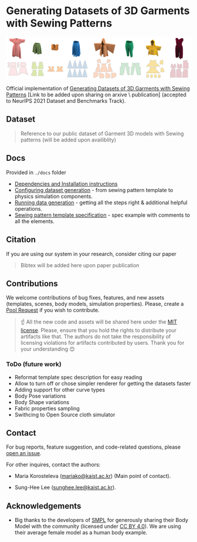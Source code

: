 
# Generating Datasets of 3D Garments with Sewing Patterns

![Examples of Garments generated with our pipeline](img/data_samples_high_res.png)

Official implementation of [Generating Datasets of 3D Garments with Sewing Patterns]() [Link to be added upon sharing on arxive \ publication] (accepted to NeurIPS 2021 Dataset and Benchmarks Track).



## Dataset
> Reference to our public dataset of Garment 3D models with Sewing patterns (will be added upon availiblity)

## Docs
Provided in `./docs` folder

* [Dependencies and Installation instructions](docs/Installation.md)
* [Configuring dataset generation](docs/Setting_up_generator.md) - from sewing pattern template to physics simulation components.
* [Running data generation](docs/Running_generation.md) - getting all the steps right & additional helpful operations.
* [Sewing pattern template specification](docs/template_spec_with_comments.json) - spec example with comments to all the elements.

## Citation

If you are using our system in your research, consider citing our paper

> Bibtex will be added here upon paper publication

## Contributions

We welcome contributions of bug fixes, features, and new assets (templates, scenes, body models, simulation properties). Please, create a [Pool Request]() if you wish to contribute.

>☝ All the new code and assets will be shared here under the [MIT license](LICENSE). Please, ensure that you hold the rights to distribute your artifacts like that. The authors do not take the responsibility of licensing violations for artifacts contributed by users. Thank you for your understanding 😊

### ToDo (future work)
* Reformat template spec description for easy reading
* Allow to turn off or chose simpler renderer for getting the datasets faster
* Adding support for other curve types
* Body Pose variations
* Body Shape variations
* Fabric properties sampling
* Swithcing to Open Source cloth simulator

## Contact

For bug reports, feature suggestion, and code-related questions, please [open an issue](https://github.com/github_username/repo_name/issues). 

For other inquires, contact the authors: 

* Maria Korosteleva ([mariako@kaist.ac.kr](mailto:mariako@kaist.ac.kr)) (Main point of contact). 

* Sung-Hee Lee ([sunghee.lee@kaist.ac.kr](mailto:sunghee.lee@kaist.ac.kr)).

## Acknowledgements
* Big thanks to the developers of [SMPL](https://smpl.is.tue.mpg.de/) for generously sharing their Body Model with the community (licensed under [CC BY 4.0](https://creativecommons.org/licenses/by/4.0/)). We are using their average female model as a human body example.
